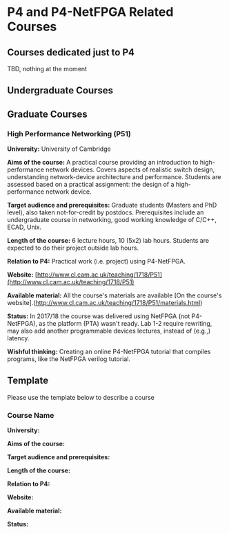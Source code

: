 # P4 and P4-NetFPGA Related Courses

## Courses dedicated just to P4
TBD, nothing at the moment

## Undergraduate Courses

## Graduate Courses

### High Performance Networking (P51)
**University:** University of Cambridge

**Aims of the course:** A practical course providing an introduction to high-performance network devices. Covers aspects of realistic switch design, understanding network-device architecture and performance. Students are assessed based on a practical assignment: the design of a high-performance network device. 

**Target audience and prerequisites:** Graduate students (Masters and PhD level), also taken not-for-credit by postdocs. Prerequisites include an undergraduate course in networking, good working knowledge of C/C++, ECAD, Unix.

**Length of the course:** 6 lecture hours, 10 (5x2) lab hours. Students are expected to do their project outside lab hours.

**Relation to P4:** Practical work (i.e. project) using P4-NetFPGA.

**Website:** [http://www.cl.cam.ac.uk/teaching/1718/P51](http://www.cl.cam.ac.uk/teaching/1718/P51)

**Available material:** All the course's materials are available [On the course's website].(http://www.cl.cam.ac.uk/teaching/1718/P51/materials.html)

**Status:** In 2017/18 the course was delivered using NetFPGA (not P4-NetFPGA), as the platform (PTA) wasn't ready.
Lab 1-2 require rewriting, may also add another programmable devices lectures, instead of (e.g.,) latency.

**Wishful thinking:** Creating an online P4-NetFPGA tutorial that compiles programs, like the NetFPGA verilog tutorial.

## Template
Please use the template below to describe a course

### Course Name
**University:**

**Aims of the course:**

**Target audience and prerequisites:**

**Length of the course:**

**Relation to P4:**

**Website:**

**Available material:**

**Status:**